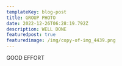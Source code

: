 ```yaml
---
templateKey: blog-post
title: GROUP PHOTO
date: 2022-12-26T06:28:19.792Z
description: WELL DONE
featuredpost: true
featuredimage: /img/copy-of-img_4439.png
---
```

G﻿OOD EFFORT